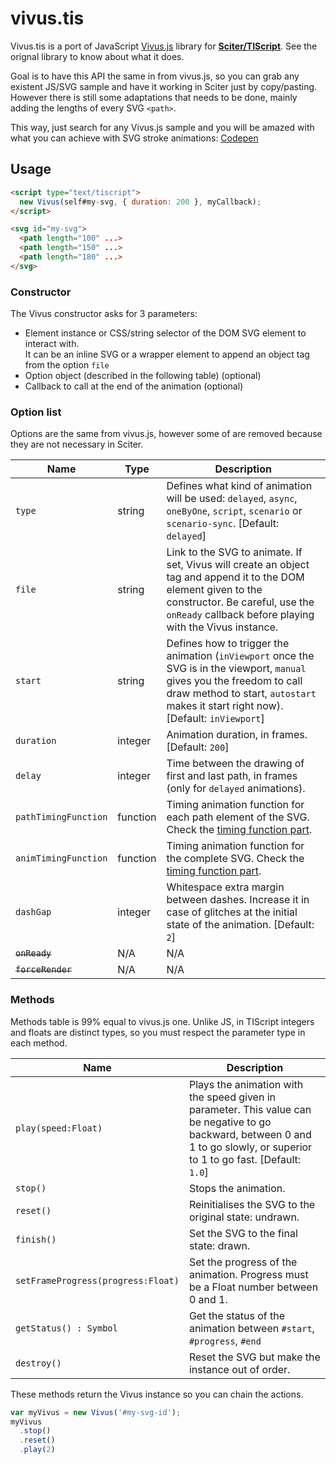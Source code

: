  # vivus.tis

<!--Demo available on -->


Vivus.tis is a port of JavaScript [Vivus.js](https://github.com/maxwellito/vivus) library for **[Sciter/TIScript](http://sciter.com/)**. See the orignal library to know about what it does.

Goal is to have this API the same in from vivus.js, so you can grab any existent JS/SVG sample and have it working in Sciter just by copy/pasting. However there is still some adaptations that needs to be done, mainly adding the lengths of every SVG `<path>`.

This way, just search for any Vivus.js sample and you will be amazed with what you can achieve with SVG stroke animations: [Codepen](http://codepen.io/search/pens?q=vivus&limit=all&type=type-pens)

## Usage


```html
<script type="text/tiscript">
  new Vivus(self#my-svg, { duration: 200 }, myCallback);
</script>

<svg id="my-svg">
  <path length="100" ...>
  <path length="150" ...>
  <path length="180" ...>
</svg>
```

### Constructor

The Vivus constructor asks for 3 parameters:

- Element instance or CSS/string selector of the DOM SVG element to interact with.<br/>
  It can be an inline SVG or a wrapper element to append an object tag from the option `file`
- Option object (described in the following table) (optional)
- Callback to call at the end of the animation (optional)

### Option list

Options are the same from vivus.js, however some of are removed because they are not necessary in Sciter.

| Name       | Type     | Description |
|------------|----------|-------------|
|`type`      | string   | Defines what kind of animation will be used: `delayed`, `async`, `oneByOne`, `script`, `scenario` or `scenario-sync`. [Default: `delayed`] |
|`file`      | string   | Link to the SVG to animate. If set, Vivus will create an object tag and append it to the DOM element given to the constructor. Be careful, use the `onReady` callback before playing with the Vivus instance. |
|`start`     | string   | Defines how to trigger the animation (`inViewport` once the SVG is in the viewport, `manual` gives you the freedom to call draw method to start, `autostart` makes it start right now). [Default: `inViewport`] |
|`duration`  | integer  | Animation duration, in frames. [Default: `200`] |
|`delay`     | integer  | Time between the drawing of first and last path, in frames (only for `delayed` animations). |
|`pathTimingFunction` | function | Timing animation function for each path element of the SVG. Check the [timing function part](#timing-function). |
|`animTimingFunction` | function | Timing animation function for the complete SVG. Check the [timing function part](#timing-function). |
|`dashGap`   | integer  | Whitespace extra margin between dashes. Increase it in case of glitches at the initial state of the animation. [Default: `2`] |
|<s>`onReady`</s>   | N/A | N/A |
|<s>`forceRender`</s> | N/A | N/A |

### Methods

Methods table is 99% equal to vivus.js one. Unlike JS, in TIScript integers and floats are distinct types, so you must respect the parameter type in each method.

| Name          | Description         |
|---------------|---------------------|
| `play(speed:Float)` | Plays the animation with the speed given in parameter. This value can be negative to go backward, between 0 and 1 to go slowly, or superior to 1 to go fast. [Default: `1.0`] |
| `stop()`      | Stops the animation. |
| `reset()`     | Reinitialises the SVG to the original state: undrawn. |
| `finish()`    | Set the SVG to the final state: drawn. |
| `setFrameProgress(progress:Float)` | Set the progress of the animation. Progress must be a Float number between 0 and 1. |
| `getStatus() : Symbol` | Get the status of the animation between `#start`, `#progress`, `#end` |
| `destroy()`   | Reset the SVG but make the instance out of order. |

These methods return the Vivus instance so you can chain the actions.

```js
var myVivus = new Vivus('#my-svg-id');
myVivus
  .stop()
  .reset()
  .play(2)
```